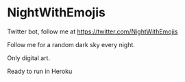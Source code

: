 # NightWithEmojis

Twitter bot, follow me at https://twitter.com/NightWithEmojis

Follow me for a random dark sky every night.

Only digital art.

Ready to run in Heroku
